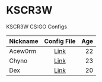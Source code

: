 # KSCR3W
KSCR3W CS:GO Configs

| Nickname        | Config File           | Age  |
| ------------- |:-------------:| -----:|
| Acew0rm     | [Link](https://github.com/HAPwebsite/KSCR3W/blob/master/ace.cfg)| 22 |
| Chyno      | [Link](https://github.com/HAPwebsite/KSCR3W/)      |   23 |
| Dex | [Link](https://github.com/HAPwebsite/KSCR3W/)      |   20 |
